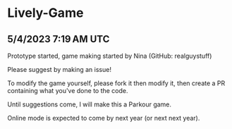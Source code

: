 # Lively-Game

## 5/4/2023 7:19 AM UTC

Prototype started, game making started by Nina (GitHub: realguystuff)

Please suggest by making an issue!

To modify the game yourself, please fork it then modify it, then create a PR containing what you've done to the code.

Until suggestions come, I will make this a Parkour game.

Online mode is expected to come by next year (or next next year).
